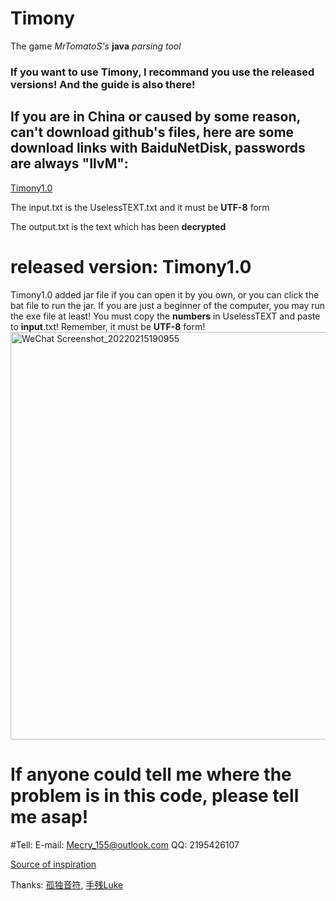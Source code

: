 # Timony
The game *MrTomatoS's* **java** _parsing tool_
### If you want to use Timony, I recommand you use the released versions! And the guide is also there!
## If you are in China or caused by some reason, can't download github's files, here are some download links with BaiduNetDisk, passwords are always "IlvM":
[Timony1.0](https://pan.baidu.com/s/1s7bX1iDFNM9xa4aaJ_FEsA?pwd=IlvM)

The input.txt is the UselessTEXT.txt and it must be **UTF-8** form

The output.txt is the text which has been **decrypted**

# released version: Timony1.0

Timony1.0 added jar file if you can open it by you own, or you can click the bat file to run the jar. If you are just a beginner of the computer, you may run the exe file at least! You must copy the **numbers** in UselessTEXT and paste to **input**.txt! Remember, it must be **UTF-8** form!
<img width="652" alt="WeChat Screenshot_20220215190955" src="https://user-images.githubusercontent.com/68178111/154050780-548844d3-bea5-4f5a-8ae5-435443cfbde0.png">


# If anyone could tell me where the problem is in this code, please tell me asap!

#Tell:
E-mail: Mecry_155@outlook.com
QQ: 2195426107

[Source of inspiration](https://www.bilibili.com/video/BV1x64y1y7Ei)

Thanks: [孤独音符](https://space.bilibili.com/6724070), [手残Luke](https://space.bilibili.com/195705121)
